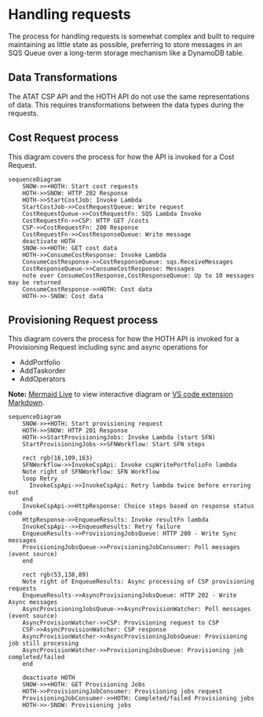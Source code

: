 # Handling requests

The process for handling requests is somewhat complex and built to require
maintaining as little state as possible, preferring to store messages in an
SQS Queue over a long-term storage mechanism like a DynamoDB table.

## Data Transformations

The ATAT CSP API and the HOTH API do not use the same representations of data.
This requires transformations between the data types during the requests.

## Cost Request process

This diagram covers the process for how the API is invoked for a Cost Request.

```mermaid
sequenceDiagram
    SNOW->>+HOTH: Start cost requests
    HOTH->>SNOW: HTTP 202 Response
    HOTH->>StartCostJob: Invoke Lambda
    StartCostJob->>CostRequestQueue: Write request
    CostRequestQueue->>CostRequestFn: SQS Lambda Invoke
    CostRequestFn->>CSP: HTTP GET /costs
    CSP->>CostRequestFn: 200 Response
    CostRequestFn->>CostResponseQueue: Write message
    deactivate HOTH
    SNOW->>+HOTH: GET cost data
    HOTH->>ConsumeCostResponse: Invoke Lambda
    ConsumeCostResponse->>CostResponseQueue: sqs.ReceiveMessages
    CostResponseQueue->>ConsumeCostResponse: Messages
    note over ConsumeCostResponse,CostResponseQueue: Up to 10 messages may be returned
    ConsumeCostResponse->>HOTH: Cost data
    HOTH->>-SNOW: Cost data
```

## Provisioning Request process

This diagram covers the process for how the HOTH API is invoked for a Provisioning Request
including sync and async operations for

- AddPortfolio
- AddTaskorder
- AddOperators

**Note:** [Mermaid Live](https://mermaid.live/) to view interactive diagram or [VS code extension Markdown](https://marketplace.visualstudio.com/items?itemName=bierner.markdown-mermaid&ssr=false#review-details).

```mermaid
sequenceDiagram
    SNOW->>+HOTH: Start provisioning request
    HOTH->>SNOW: HTTP 201 Response
    HOTH->>StartProvisioningJobs: Invoke Lambda (start SFN)
    StartProvisioningJobs->>SFNWorkflow: Start SFN steps

    rect rgb(16,109,163)
    SFNWorkflow->>InvokeCspApi: Invoke cspWritePortfolioFn lambda
    Note right of SFNWorkflow: SFN Workflow
    loop Retry
      InvokeCspApi->>InvokeCspApi: Retry lambda twice before erroring out
    end
    InvokeCspApi->>HttpResponse: Choice steps based on response status code
    HttpResponse->>EnqueueResults: Invoke resultFn lambda
    InvokeCspApi-->>EnqueueResults: Retry failure
    EnqueueResults->>ProvisioningJobsQueue: HTTP 200 - Write Sync messages
    ProvisioningJobsQueue->>ProvisioningJobConsumer: Poll messages (event source)
    end

    rect rgb(53,138,89)
    Note right of EnqueueResults: Async processing of CSP provisioning requests
    EnqueueResults->>AsyncProvisioningJobsQueue: HTTP 202 - Write Async messages
    AsyncProvisioningJobsQueue->>AsyncProvisionWatcher: Poll messages (event source)
    AsyncProvisionWatcher->>CSP: Provisioning request to CSP
    CSP->>AsyncProvisionWatcher: CSP response
    AsyncProvisionWatcher->>AsyncProvisioningJobsQueue: Provisioning job still processing
    AsyncProvisionWatcher->>ProvisioningJobsQueue: Provisioning job completed/failed
    end

    deactivate HOTH
    SNOW->>+HOTH: GET Provisioning Jobs
    HOTH->>ProvisioningJobConsumer: Provisioning jobs request
    ProvisioningJobConsumer->>HOTH: Completed/failed Provisioning jobs
    HOTH->>-SNOW: Provisioning jobs
```
